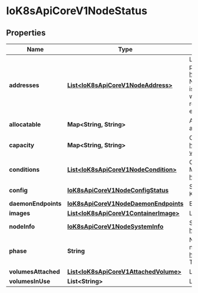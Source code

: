 
# IoK8sApiCoreV1NodeStatus

## Properties
Name | Type | Description | Notes
------------ | ------------- | ------------- | -------------
**addresses** | [**List&lt;IoK8sApiCoreV1NodeAddress&gt;**](IoK8sApiCoreV1NodeAddress.md) | List of addresses reachable to the node. Queried from cloud provider, if available. More info: https://kubernetes.io/docs/concepts/nodes/node/#addresses Note: This field is declared as mergeable, but the merge key is not sufficiently unique, which can cause data corruption when it is merged. Callers should instead use a full-replacement patch. See http://pr.k8s.io/79391 for an example. |  [optional]
**allocatable** | **Map&lt;String, String&gt;** | Allocatable represents the resources of a node that are available for scheduling. Defaults to Capacity. |  [optional]
**capacity** | **Map&lt;String, String&gt;** | Capacity represents the total resources of a node. More info: https://kubernetes.io/docs/concepts/storage/persistent-volumes#capacity |  [optional]
**conditions** | [**List&lt;IoK8sApiCoreV1NodeCondition&gt;**](IoK8sApiCoreV1NodeCondition.md) | Conditions is an array of current observed node conditions. More info: https://kubernetes.io/docs/concepts/nodes/node/#condition |  [optional]
**config** | [**IoK8sApiCoreV1NodeConfigStatus**](IoK8sApiCoreV1NodeConfigStatus.md) | Status of the config assigned to the node via the dynamic Kubelet config feature. |  [optional]
**daemonEndpoints** | [**IoK8sApiCoreV1NodeDaemonEndpoints**](IoK8sApiCoreV1NodeDaemonEndpoints.md) | Endpoints of daemons running on the Node. |  [optional]
**images** | [**List&lt;IoK8sApiCoreV1ContainerImage&gt;**](IoK8sApiCoreV1ContainerImage.md) | List of container images on this node |  [optional]
**nodeInfo** | [**IoK8sApiCoreV1NodeSystemInfo**](IoK8sApiCoreV1NodeSystemInfo.md) | Set of ids/uuids to uniquely identify the node. More info: https://kubernetes.io/docs/concepts/nodes/node/#info |  [optional]
**phase** | **String** | NodePhase is the recently observed lifecycle phase of the node. More info: https://kubernetes.io/docs/concepts/nodes/node/#phase The field is never populated, and now is deprecated. |  [optional]
**volumesAttached** | [**List&lt;IoK8sApiCoreV1AttachedVolume&gt;**](IoK8sApiCoreV1AttachedVolume.md) | List of volumes that are attached to the node. |  [optional]
**volumesInUse** | **List&lt;String&gt;** | List of attachable volumes in use (mounted) by the node. |  [optional]



